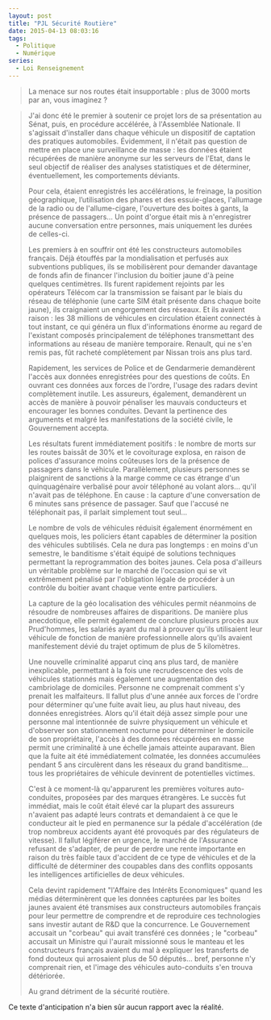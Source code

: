 ```yaml
---
layout: post
title: "PJL Sécurité Routière"
date: 2015-04-13 08:03:16
tags:
  - Politique
  - Numérique
series:
  - Loi Renseignement
---
```


> La menace sur nos routes était insupportable&nbsp;: plus de 3000 morts par an, vous imaginez&nbsp;?

<!-- more -->

> J'ai donc été le premier à soutenir ce projet lors de sa présentation au Sénat, puis, en procédure accélérée, à l'Assemblée Nationale. Il s'agissait d'installer dans chaque véhicule un dispositif de captation des pratiques automobiles. Évidemment, il n'était pas question de mettre en place une surveillance de masse&nbsp;: les données étaient récupérées de manière anonyme sur les serveurs de l'Etat, dans le seul objectif de réaliser des analyses statistiques et de déterminer, éventuellement, les comportements déviants.
>
>   Pour cela, étaient enregistrés les accélérations, le freinage, la position géographique, l’utilisation des phares et des essuie-glaces, l'allumage de la radio ou de l'allume-cigare, l'ouverture des boites à gants, la présence de passagers&#8230; Un point d'orgue était mis à n'enregistrer aucune conversation entre personnes, mais uniquement les durées de celles-ci.
>
>   Les premiers à en souffrir ont été les constructeurs automobiles français. Déjà étouffés par la mondialisation et perfusés aux subventions publiques, ils se mobilisèrent pour demander davantage de fonds afin de financer l'inclusion du boitier jaune d'à peine quelques centimètres. Ils furent rapidement rejoints par les opérateurs Télécom car la transmission se faisant par le biais du réseau de téléphonie (une carte SIM était présente dans chaque boite jaune), ils craignaient un engorgement des réseaux. Et ils avaient raison&nbsp;: les 38 millions de véhicules en circulation étaient connectés à tout instant, ce qui généra un flux d'informations énorme au regard de l'existant composés principalement de téléphones transmettant des informations au réseau de manière temporaire. Renault, qui ne s'en remis pas, fût racheté complètement par Nissan trois ans plus tard.
>
>   Rapidement, les services de Police et de Gendarmerie demandèrent l'accès aux données enregistrées pour des questions de coûts. En ouvrant ces données aux forces de l'ordre, l'usage des radars devint complètement inutile. Les assureurs, également, demandèrent un accès de manière à pouvoir pénaliser les mauvais conducteurs et encourager les bonnes conduites. Devant la pertinence des arguments et malgré les manifestations de la société civile, le Gouvernement accepta.
>
>   Les résultats furent immédiatement positifs&nbsp;: le nombre de morts sur les routes baissât de 30% et le covoiturage explosa, en raison de polices d'assurance moins coûteuses lors de la présence de passagers dans le véhicule. Parallèlement, plusieurs personnes se plaignirent de sanctions à la marge comme ce cas étrange d'un quinquagénaire verbalisé pour avoir téléphoné au volant alors&#8230; qu'il n'avait pas de téléphone. En cause&nbsp;: la capture d'une conversation de 6 minutes sans présence de passager. Sauf que l'accusé ne téléphonait pas, il parlait simplement tout seul&#8230;
>
>   Le nombre de vols de véhicules réduisit également énormément en quelques mois, les policiers étant capables de déterminer la position des véhicules subtilisés. Cela ne dura pas longtemps&nbsp;: en moins d'un semestre, le banditisme s'était équipé de solutions techniques permettant la reprogrammation des boites jaunes. Cela posa d'ailleurs un véritable problème sur le marché de l'occasion qui se vit extrêmement pénalisé par l'obligation légale de procéder à un contrôle du boitier avant chaque vente entre particuliers.
>
>   La capture de la géo localisation des véhicules permit néanmoins de résoudre de nombreuses affaires de disparitions. De manière plus anecdotique, elle permit également de conclure plusieurs procès aux Prud'hommes, les salariés ayant du mal à prouver qu'ils utilisaient leur véhicule de fonction de manière professionnelle alors qu'ils avaient manifestement dévié du trajet optimum de plus de 5 kilomètres.
>
>   Une nouvelle criminalité apparut cinq ans plus tard, de manière inexplicable, permettant à la fois une recrudescence des vols de véhicules stationnés mais également une augmentation des cambriolage de domiciles. Personne ne comprenait comment s'y prenait les malfaiteurs. Il fallut plus d'une année aux forces de l'ordre pour déterminer qu'une fuite avait lieu, au plus haut niveau, des données enregistrées. Alors qu'il était déjà assez simple pour une personne mal intentionnée de suivre physiquement un véhicule et d'observer son stationnement nocturne pour déterminer le domicile de son propriétaire, l'accès à des données récupérées en masse permit une criminalité à une échelle jamais atteinte auparavant. Bien que la fuite ait été immédiatement colmatée, les données accumulées pendant 5 ans circulèrent dans les réseaux du grand banditisme&#8230; tous les propriétaires de véhicule devinrent de potentielles victimes.
>
>   C'est à ce moment-là qu'apparurent les premières voitures auto-conduites, proposées par des marques étrangères. Le succès fut immédiat, mais le coût était élevé car la plupart des assureurs n'avaient pas adapté leurs contrats et demandaient à ce que le conducteur ait le pied en permanence sur la pédale d'accélération (de trop nombreux accidents ayant été provoqués par des régulateurs de vitesse). Il fallut légiférer en urgence, le marché de l'Assurance refusant de s'adapter, de peur de perdre une rente importante en raison du très faible taux d'accident de ce type de véhicules et de la difficulté de déterminer des coupables dans des conflits opposants les intelligences artificielles de deux véhicules.
>
>   Cela devint rapidement "l'Affaire des Intérêts Economiques" quand les médias déterminèrent que les données capturées par les boites jaunes avaient été transmises aux constructeurs automobiles français pour leur permettre de comprendre et de reproduire ces technologies sans investir autant de R&amp;D que la concurrence. Le Gouvernement accusait un "corbeau" qui avait transféré ces données ; le "corbeau" accusait un Ministre qui l'aurait missionné sous le manteau et les constructeurs français avaient du mal à expliquer les transferts de fond douteux qui arrosaient plus de 50 députés&#8230; bref, personne n'y comprenait rien, et l'image des véhicules auto-conduits s'en trouva détériorée.
>
>   Au grand détriment de la sécurité routière.

Ce texte d'anticipation n'a bien sûr aucun rapport avec la réalité.
